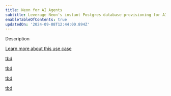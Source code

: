 ```yaml
---
title: Neon for AI Agents
subtitle: Leverage Neon's instant Postgres database provisioning for AI agent development
enableTableOfContents: true
updatedOn: '2024-09-08T12:44:00.894Z'
---
```


Description

<DetailIconCards>

<a href="/docs/use-cases/about-ai-agents" description="Learn more about how you can leverage Neon for AI agent development" icon="gui">Learn more about this use case</a>

<a href="/docs/use-cases/tbd" description="Get start with our" icon="chart-bar">tbd</a>

<a href="/docs/use-cases/tbd" description="Learn about on Neon" icon="database">tbd</a>

<a href="/docs/use-cases/tbd" description="Learn about on Neon" icon="openai">tbd</a>

<a href="/docs/use-cases/tbd" description="Learn how to on Neon" icon="filter">tbd</a>

</DetailIconCards>
